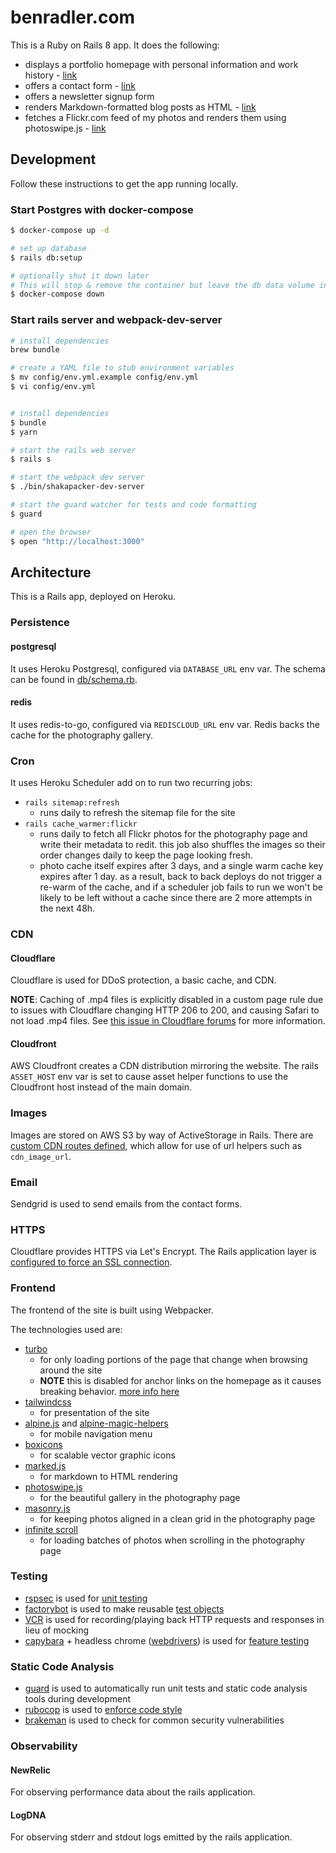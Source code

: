 # benradler.com
This is a Ruby on Rails 8 app. It does the following:
* displays a portfolio homepage with personal information and work history - [link](https://benradler.com)
* offers a contact form - [link](https://benradler.com/#contact)
* offers a newsletter signup form
* renders Markdown-formatted blog posts as HTML - [link](https://benradler.com/blog)
* fetches a Flickr.com feed of my photos and renders them using photoswipe.js - [link](https://benradler.com/photography)

## Development
Follow these instructions to get the app running locally.

### Start Postgres with docker-compose

```sh
$ docker-compose up -d

# set up database
$ rails db:setup

# optionally shut it down later
# This will stop & remove the container but leave the db data volume intact.
$ docker-compose down
```

### Start rails server and webpack-dev-server

```sh
# install dependencies
brew bundle

# create a YAML file to stub environment variables
$ mv config/env.yml.example config/env.yml
$ vi config/env.yml


# install dependencies
$ bundle
$ yarn

# start the rails web server
$ rails s

# start the webpack dev server
$ ./bin/shakapacker-dev-server

# start the guard watcher for tests and code formatting
$ guard

# open the browser
$ open "http://localhost:3000"
```

## Architecture
This is a Rails app, deployed on Heroku.

### Persistence

#### postgresql
It uses Heroku Postgresql, configured via `DATABASE_URL` env var. The schema can be found in [db/schema.rb](db/schema.rb).

#### redis
It uses redis-to-go, configured via `REDISCLOUD_URL` env var. Redis backs the cache for the photography gallery.

### Cron
It uses Heroku Scheduler add on to run two recurring jobs:

* `rails sitemap:refresh`
  * runs daily to refresh the sitemap file for the site
* `rails cache_warmer:flickr`
  * runs daily to fetch all Flickr photos for the photography page and write their metadata to redit. this job also shuffles the images so their order changes daily to keep the page looking fresh.
  * photo cache itself expires after 3 days, and a single warm cache key expires after 1 day. as a result, back to back deploys do not trigger a re-warm of the cache, and if a scheduler job fails to run we won't be likely to be left without a cache since there are 2 more attempts in the next 48h.


### CDN

#### Cloudflare
Cloudflare is used for DDoS protection, a basic cache, and CDN.

**NOTE**: Caching of .mp4 files is explicitly disabled in a custom page rule due to issues with Cloudflare changing HTTP 206 to 200, and causing Safari to not load .mp4 files. See [this issue in Cloudflare forums](https://community.cloudflare.com/t/mp4-wont-load-in-safari-using-cloudflare/10587/45) for more information.


#### Cloudfront
AWS Cloudfront creates a CDN distribution mirroring the website. The rails `ASSET_HOST` env var is set to cause asset helper functions to use the Cloudfront host instead of the main domain.


### Images
Images are stored on AWS S3 by way of ActiveStorage in Rails. There are [custom CDN routes defined](https://github.com/Lordnibbler/railsblog/blob/51c77571d72969f41760d5d00d511e4cc9de27c6/config/routes.rb#L72-L95), which allow for use of url helpers such as `cdn_image_url`.


### Email
Sendgrid is used to send emails from the contact forms.

### HTTPS
Cloudflare provides HTTPS via Let's Encrypt. The Rails application layer is [configured to force an SSL connection](https://github.com/Lordnibbler/railsblog/blob/51c77571d72969f41760d5d00d511e4cc9de27c6/config/environments/production.rb#L52).

### Frontend
The frontend of the site is built using Webpacker.

The technologies used are:
* [turbo](https://turbo.hotwired.dev/)
  * for only loading portions of the page that change when browsing around the site
  * **NOTE** this is disabled for anchor links on the homepage as it causes breaking behavior. [more info here](https://github.com/Lordnibbler/railsblog/pull/130)
* [tailwindcss](https://tailwindcss.com)
  * for presentation of the site
* [alpine.js](https://alpinejs.dev/) and [alpine-magic-helpers](https://github.com/alpine-collective/alpine-magic-helpers)
  * for mobile navigation menu
* [boxicons](https://boxicons.com/)
  * for scalable vector graphic icons
* [marked.js](https://marked.js.org/)
  * for markdown to HTML rendering
* [photoswipe.js](https://photoswipe.com/)
  * for the beautiful gallery in the photography page
* [masonry.js](https://masonry.desandro.com/)
  * for keeping photos aligned in a clean grid in the photography page
* [infinite scroll](https://infinite-scroll.com/)
  * for loading batches of photos when scrolling in the photography page

### Testing
* [rspsec](https://rspec.info/) is used for [unit testing](spec/)
* [factorybot](https://github.com/thoughtbot/factory_bot) is used to make reusable [test objects](spec/factories)
* [VCR](https://github.com/vcr/vcr) is used for recording/playing back HTTP requests and responses in lieu of mocking
* [capybara](https://github.com/teamcapybara/capybara) + headless chrome ([webdrivers](https://github.com/titusfortner/webdrivers)) is used for [feature testing](spec/features)

### Static Code Analysis
* [guard](https://github.com/guard/guard) is used to automatically run unit tests and static code analysis tools during development
* [rubocop](https://github.com/rubocop/rubocop) is used to [enforce code style](.rubocop.yml)
* [brakeman](https://brakemanscanner.org/) is used to check for common security vulnerabilities

### Observability

#### NewRelic
For observing performance data about the rails application.

#### LogDNA
For observing stderr and stdout logs emitted by the rails application.